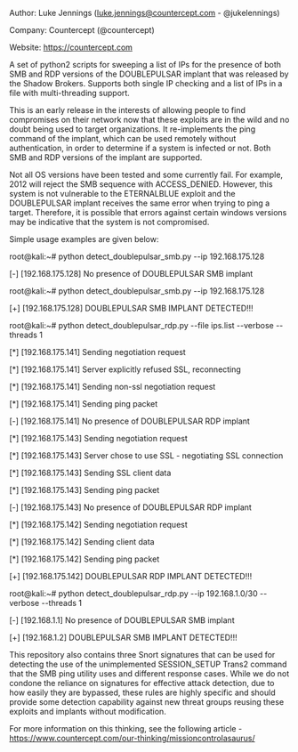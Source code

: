 Author: Luke Jennings (luke.jennings@countercept.com - @jukelennings)

Company: Countercept (@countercept)

Website: https://countercept.com


A set of python2 scripts for sweeping a list of IPs for the presence of both SMB and RDP versions of the DOUBLEPULSAR implant that was released by the Shadow Brokers. Supports both single IP checking and a list of IPs in a file with multi-threading support. 

This is an early release in the interests of allowing people to find compromises on their network now that these exploits are in the wild and no doubt being used to target organizations. It re-implements the ping command of the implant, which can be used remotely without authentication, in order to determine if a system is infected or not. Both SMB and RDP versions of the implant are supported.

Not all OS versions have been tested and some currently fail. For example, 2012 will reject the SMB sequence with ACCESS_DENIED. However, this system is not vulnerable to the ETERNALBLUE exploit and the DOUBLEPULSAR implant receives the same error when trying to ping a target. Therefore, it is possible that errors against certain windows versions may be indicative that the system is not compromised.

Simple usage examples are given below:

root@kali:~# python detect_doublepulsar_smb.py --ip 192.168.175.128

[-] [192.168.175.128] No presence of DOUBLEPULSAR SMB implant


root@kali:~# python detect_doublepulsar_smb.py --ip 192.168.175.128

[+] [192.168.175.128] DOUBLEPULSAR SMB IMPLANT DETECTED!!!


root@kali:~# python detect_doublepulsar_rdp.py --file ips.list --verbose --threads 1

[*] [192.168.175.141] Sending negotiation request

[*] [192.168.175.141] Server explicitly refused SSL, reconnecting

[*] [192.168.175.141] Sending non-ssl negotiation request

[*] [192.168.175.141] Sending ping packet

[-] [192.168.175.141] No presence of DOUBLEPULSAR RDP implant

[*] [192.168.175.143] Sending negotiation request

[*] [192.168.175.143] Server chose to use SSL - negotiating SSL connection

[*] [192.168.175.143] Sending SSL client data

[*] [192.168.175.143] Sending ping packet

[-] [192.168.175.143] No presence of DOUBLEPULSAR RDP implant

[*] [192.168.175.142] Sending negotiation request

[*] [192.168.175.142] Sending client data

[*] [192.168.175.142] Sending ping packet

[+] [192.168.175.142] DOUBLEPULSAR RDP IMPLANT DETECTED!!!


root@kali:~# python detect_doublepulsar_rdp.py --ip 192.168.1.0/30 --verbose --threads 1

[-] [192.168.1.1] No presence of DOUBLEPULSAR SMB implant

[+] [192.168.1.2] DOUBLEPULSAR SMB IMPLANT DETECTED!!!



This repository also contains three Snort signatures that can be used for detecting the use of the unimplemented SESSION_SETUP Trans2 command that the SMB ping utility uses and different response cases. While we do not condone the reliance on signatures for effective attack detection, due to how easily they are bypassed, these rules are highly specific and should provide some detection capability against new threat groups reusing these exploits and implants without modification.

For more information on this thinking, see the following article - https://www.countercept.com/our-thinking/missioncontrolasaurus/
